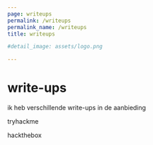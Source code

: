 ```yaml
---
page: writeups
permalink: /writeups
permalink_name: /writeups
title: writeups

#detail_image: assets/logo.png

---
```


# write-ups
ik heb verschillende write-ups in de aanbieding

tryhackme

hackthebox
